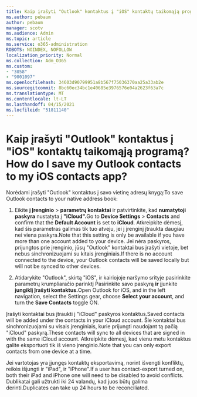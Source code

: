 ```yaml
---
title: Kaip įrašyti "Outlook" kontaktus į "iOS" kontaktų taikomąją programą?
ms.author: pebaum
author: pebaum
manager: scotv
ms.audience: Admin
ms.topic: article
ms.service: o365-administration
ROBOTS: NOINDEX, NOFOLLOW
localization_priority: Normal
ms.collection: Adm_O365
ms.custom:
- "3058"
- "9001097"
ms.openlocfilehash: 34603d90799951a8b567f75036370aa25a33ab2e
ms.sourcegitcommit: 8bc60ec34bc1e40685e3976576e04a2623f63a7c
ms.translationtype: MT
ms.contentlocale: lt-LT
ms.lasthandoff: 04/15/2021
ms.locfileid: "51811140"
---
```

# <a name="how-do-i-save-my-outlook-contacts-to-my-ios-contacts-app"></a><span data-ttu-id="d67a0-102">Kaip įrašyti "Outlook" kontaktus į "iOS" kontaktų taikomąją programą?</span><span class="sxs-lookup"><span data-stu-id="d67a0-102">How do I save my Outlook contacts to my iOS contacts app?</span></span>

<span data-ttu-id="d67a0-103">Norėdami įrašyti "Outlook" kontaktus į savo vietinę adresų knygą:</span><span class="sxs-lookup"><span data-stu-id="d67a0-103">To save Outlook contacts to your native address book:</span></span>
 
1. <span data-ttu-id="d67a0-104">Eikite **į Įrenginio**  >  **parametrų kontaktai** ir patvirtinkite, kad **numatytoji paskyra** nustatyta į **"iCloud".**</span><span class="sxs-lookup"><span data-stu-id="d67a0-104">Go to **Device Settings** > **Contacts** and confirm that the **Default Account** is set to **iCloud**.</span></span> <span data-ttu-id="d67a0-105">Atkreipkite dėmesį, kad šis parametras galimas tik tuo atveju, jei į įrenginį įtraukta daugiau nei viena paskyra.</span><span class="sxs-lookup"><span data-stu-id="d67a0-105">Note that this setting is only be available if you have more than one account added to your device.</span></span> <span data-ttu-id="d67a0-106">Jei nėra paskyros, prijungtos prie įrenginio, jūsų "Outlook" kontaktai bus įrašyti vietoje, bet nebus sinchronizuojami su kitais įrenginiais.</span><span class="sxs-lookup"><span data-stu-id="d67a0-106">If there is no account connected to the device, your Outlook contacts will be saved locally but will not be synced to other devices.</span></span>
 
2. <span data-ttu-id="d67a0-107">Atidarykite "Outlook", skirtą "iOS", ir kairiojoje naršymo srityje pasirinkite parametrų krumpliaračio parinktį Pasirinkite savo paskyrą **ir** įjunkite **jungiklį Įrašyti kontaktus.**</span><span class="sxs-lookup"><span data-stu-id="d67a0-107">Open Outlook for iOS, and in the left navigation, select the Settings gear, choose **Select your account**, and turn the **Save Contacts** toggle ON.</span></span>
 
<span data-ttu-id="d67a0-108">Įrašyti kontaktai bus įtraukti į "iCloud" paskyros kontaktus.</span><span class="sxs-lookup"><span data-stu-id="d67a0-108">Saved contacts will be added under the contacts in your iCloud account.</span></span> <span data-ttu-id="d67a0-109">Šie kontaktai bus sinchronizuojami su visais įrenginiais, kurie prijungti naudojant tą pačią "iCloud" paskyrą.</span><span class="sxs-lookup"><span data-stu-id="d67a0-109">These contacts will sync to all devices that are signed in with the same iCloud account.</span></span> <span data-ttu-id="d67a0-110">Atkreipkite dėmesį, kad vienu metu kontaktus galite eksportuoti tik iš vieno įrenginio.</span><span class="sxs-lookup"><span data-stu-id="d67a0-110">Note that you can only export contacts from one device at a time.</span></span>
 
<span data-ttu-id="d67a0-111">Jei vartotojas yra įjungęs kontaktų eksportavimą, norint išvengti konfliktų, reikės išjungti ir "iPad", ir "iPhone".</span><span class="sxs-lookup"><span data-stu-id="d67a0-111">If a user has contact-export turned on, both their iPad and iPhone one will need to be disabled to avoid conflicts.</span></span> <span data-ttu-id="d67a0-112">Dublikatai gali užtrukti iki 24 valandų, kad juos būtų galima derinti.</span><span class="sxs-lookup"><span data-stu-id="d67a0-112">Duplicates can take up 24 hours to be reconciliated.</span></span>